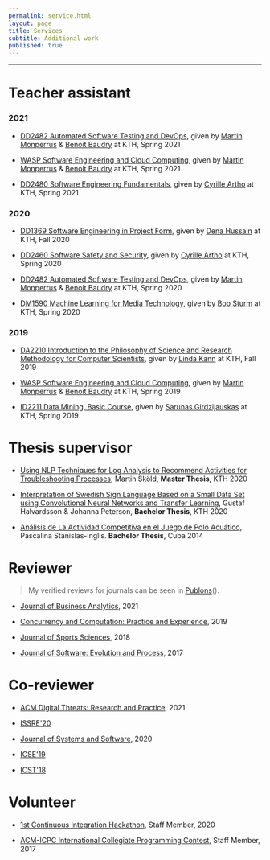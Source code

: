 ```yaml
---
permalink: service.html
layout: page
title: Services
subtitle: Additional work
published: true
---
```


---

<!-- Carbon ads -->
<div class="cesarcarbon">
   <script async type="text/javascript" src="//cdn.carbonads.com/carbon.js?serve=CESI52JM&placement=wwwcesarsotovaleronet" id="_carbonads_js"></script>
</div>

# Teacher assistant

### 2021

- [DD2482 Automated Software Testing and DevOps](https://www.kth.se/student/kurser/kurs/DD2482), given by [Martin Monperrus](https://www.monperrus.net/martin) & [Benoit Baudry](https://softwarediversity.eu) at KTH, Spring 2021

- [WASP Software Engineering and Cloud Computing](https://wasp-sweden.org/graduate-school/courses/software-engineering-and-cloud-computing), given by [Martin Monperrus](https://www.monperrus.net/martin) & [Benoit Baudry](https://softwarediversity.eu) at KTH, Spring 2021

- [DD2480 Software Engineering Fundamentals](https://www.kth.se/student/kurser/kurs/DD2480?l=en), given by [Cyrille Artho](https://www.kth.se/profile/artho) at KTH, Spring 2021

### 2020

- [DD1369 Software Engineering in Project Form](https://www.kth.se/social/course/DD1369/), given by [Dena Hussain](https://www.kth.se/profile/denah/) at KTH, Fall 2020

- [DD2460 Software Safety and Security](https://www.kth.se/social/course/DD2460), given by [Cyrille Artho](https://www.kth.se/profile/artho) at KTH, Spring 2020

- [DD2482 Automated Software Testing and DevOps](https://www.kth.se/student/kurser/kurs/DD2482), given by [Martin Monperrus](https://www.monperrus.net/martin) & [Benoit Baudry](https://softwarediversity.eu) at KTH, Spring 2020

- [DM1590 Machine Learning for Media Technology](https://www.kth.se/student/kurser/kurs/DM1590), given by [Bob Sturm](http://www.eecs.qmul.ac.uk/~sturm/) at KTH, Spring 2020

### 2019

- [DA2210 Introduction to the Philosophy of Science and Research Methodology for Computer Scientists](https://www.kth.se/social/course/DA2210), given by [Linda Kann](http://www.csc.kth.se/~lk) at KTH, Fall 2019

- [WASP Software Engineering and Cloud Computing](https://wasp-sweden.org/graduate-school/courses/software-engineering-and-cloud-computing), given by [Martin Monperrus](https://www.monperrus.net/martin) & [Benoit Baudry](https://softwarediversity.eu) at KTH, Spring 2019

- [ID2211 Data Mining, Basic Course](https://www.kth.se/student/kurser/kurs/ID2211?l=en), given by [Sarunas Girdzijauskas](https://scholar-google-se.focus.lib.kth.se/citations?user=mhqpsO4AAAAJ&hl=en) at KTH, Spring 2019

# Thesis supervisor

- [Using NLP Techniques for Log Analysis to Recommend Activities for Troubleshooting Processes](https://www.diva-portal.org/smash/get/diva2:1523606/FULLTEXT01.pdf), Martin Sköld, **Master Thesis**, KTH 2020

- [Interpretation of Swedish Sign Language Based on a Small Data Set using Convolutional Neural Networks and Transfer Learning](http://www.diva-portal.org/smash/get/diva2:1449866/FULLTEXT01.pdf), Gustaf Halvardsson & Johanna Peterson, **Bachelor Thesis**, KTH 2020

- [Análisis de La Actividad Competitiva en el Juego de Polo Acuático](http://dspace.uclv.edu.cu/bitstream/handle/123456789/6788/Tesis%20Pascalina%20Stanislas%20Final.pdf), Pascalina Stanislas-Inglis. **Bachelor Thesis**, Cuba 2014

# Reviewer

> My verified reviews for journals can be seen in [Publons](https://publons.com/researcher/1355482/cesar-soto-valero/peer-review)(<a href="https://publons.com/researcher/1355482/cesar-soto-valero/peer-review" style="text-decoration: underline;"><i class="ai ai-publons"></i></a>).

- [Journal of Business Analytics](https://www.tandfonline.com/toc/tjba20/current), 2021

- [Concurrency and Computation: Practice and Experience](https://onlinelibrary.wiley.com/journal/15320634), 2019

- [Journal of Sports Sciences](https://www.tandfonline.com/toc/rjsp20/current), 2018

- [Journal of Software: Evolution and Process](https://onlinelibrary.wiley.com/journal/20477481), 2017

# Co-reviewer

- [ACM Digital Threats: Research and Practice](https://dl.acm.org/journal/dtrap), 2021

- [ISSRE'20](http://2020.issre.net/research-cfp)

- [Journal of Systems and Software](https://www.journals.elsevier.com/journal-of-systems-and-software), 2020

- [ICSE'19](https://conf.researchr.org/home/icse-2019)

- [ICST'18](https://www.es.mdh.se/icst2018)

# Volunteer 

- [1st Continuous Integration Hackathon](https://kth.github.io/ci-hackathon), Staff Member, 2020

- [ACM-ICPC International Collegiate Programming Contest](https://coj-forum.uci.cu/viewforum.php?f=97), Staff Member, 2017
